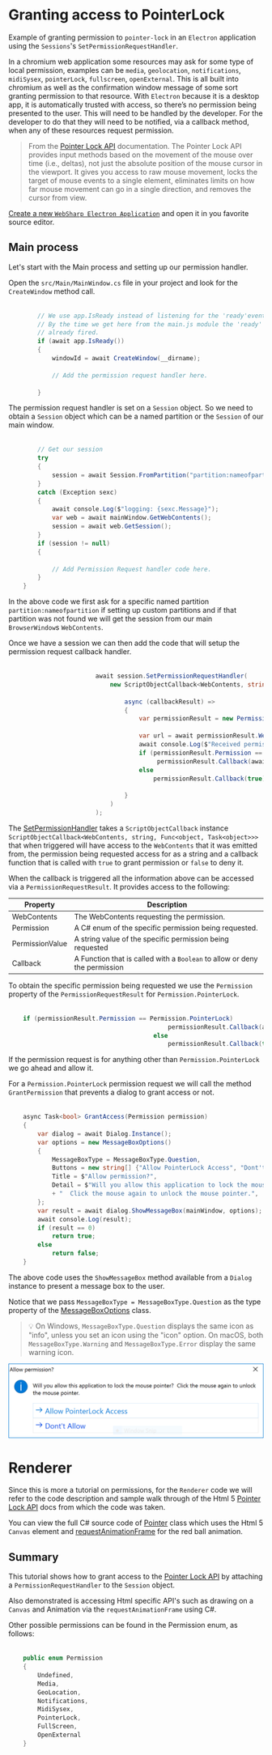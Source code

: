 # Granting access to PointerLock

Example of granting permission to `pointer-lock` in an `Electron` application using the `Sessions`'s `SetPermissionRequestHandler`.

In a chromium web application some resources may ask for some type of local permission, examples can be `media`, `geolocation`, `notifications`, `midiSysex`, `pointerLock`, `fullscreen`, `openExternal`.  This is all built into chromium as well as the confirmation window message of some sort granting permission to that resource.  With `Electron` because it is a desktop app, it is automatically trusted with access, so there’s no permission being presented to the user.  This will need to be handled by the developer.  For the developer to do that they will need to be notified, via a callback method, when any of these resources request permission. 

> From the [Pointer Lock API](https://developer.mozilla.org/en-US/docs/Web/API/Pointer_Lock_API) documentation.  The Pointer Lock API provides input methods based on the movement of the mouse over time (i.e., deltas), not just the absolute position of the mouse cursor in the viewport. It gives you access to raw mouse movement, locks the target of mouse events to a single element, eliminates limits on how far mouse movement can go in a single direction, and removes the cursor from view.

[Create a new `WebSharp Electron Application`](https://github.com/xamarin/WebSharp/blob/master/docs/getting-started/getting-started-websharp-electron-application.md#generate-a-websharp-electron-application) and open it in you favorite source editor.  

## Main process

Let's start with the Main process and setting up our permission handler.

Open the `src/Main/MainWindow.cs` file in your project and look for the `CreateWindow` method call.

```cs

        // We use app.IsReady instead of listening for the 'ready'event.
        // By the time we get here from the main.js module the 'ready' event has
        // already fired.
        if (await app.IsReady())
        {
            windowId = await CreateWindow(__dirname);

            // Add the permission request handler here.
            
        }

```

The permission request handler is set on a `Session` object.  So we need to obtain a `Session` object which can be a named partition or the `Session` of our main window.

```cs

        // Get our session
        try
        {
            session = await Session.FromPartition("partition:nameofpartition");
        }
        catch (Exception sexc)
        {
            await console.Log($"logging: {sexc.Message}");
            var web = await mainWindow.GetWebContents();
            session = await web.GetSession();
        }
        if (session != null)
        {

            // Add Permission Request handler code here.
        }
    }

```

In the above code we first ask for a specific named partition `partition:nameofpartition` if setting up custom partitions and if that partition was not found we will get the session from our main `BrowserWindow`s `WebContents`.

Once we have a session we can then add the code that will setup the permission request callback handler.

```cs

                        await session.SetPermissionRequestHandler(
                            new ScriptObjectCallback<WebContents, string, Func<object, Task<object>>>(

                                async (callbackResult) =>
                                {
                                    var permissionResult = new PermissionRequestResult(callbackResult);

                                    var url = await permissionResult.WebContents.GetURL();
                                    await console.Log($"Received permission request from {url} for access to \"{permissionResult.Permission}\".");
                                    if (permissionResult.Permission == Permission.PointerLock)
                                         permissionResult.Callback(await GrantAccess(permissionResult.Permission));
                                    else
                                        permissionResult.Callback(true);
                                    
                                }
                            )
                        );


```

The [SetPermissionHandler](https://electron.atom.io/docs/api/session/#sessetpermissionrequesthandlerhandler) takes a `ScriptObjectCallback` instance `ScriptObjectCallback<WebContents, string, Func<object, Task<object>>>` that when triggered will have access to the `WebContents` that it was emitted from, the permission being requested access for as a string and a callback function that is called with `true` to grant permission or `false` to deny it.

When the callback is triggered all the information above can be accessed via a `PermissionRequestResult`.  It provides access to the following:

| Property | Description |
| --- | --- |
| WebContents | The WebContents requesting the permission. |
| Permission | A C# enum of the specific permission being requested. |
| PermissionValue | A string value of the specific permission being requested |
| Callback | A Function that is called with a `Boolean` to allow or deny the permission |

To obtain the specific permission being requested we use the `Permission` property of the `PermissionRequestResult` for `Permission.PointerLock`.

```cs

    if (permissionResult.Permission == Permission.PointerLock)
                                            permissionResult.Callback(await GrantAccess(permissionResult.Permission));
                                        else
                                            permissionResult.Callback(true);

```

If the permission request is for anything other than `Permission.PointerLock` we go ahead and allow it.

For a `Permission.PointerLock` permission request we will call the method `GrantPermission` that prevents a dialog to grant access or not.

```cs

    async Task<bool> GrantAccess(Permission permission)
    {
        var dialog = await Dialog.Instance();
        var options = new MessageBoxOptions() 
        {
            MessageBoxType = MessageBoxType.Question,
            Buttons = new string[] {"Allow PointerLock Access", "Dont't Allow"},
            Title = $"Allow permission?",
            Detail = $"Will you allow this application to lock the mouse pointer?"
            + "  Click the mouse again to unlock the mouse pointer.",
        };
        var result = await dialog.ShowMessageBox(mainWindow, options);
        await console.Log(result);
        if (result == 0)
            return true;
        else
            return false;
    }


```

The above code uses the `ShowMessageBox` method available from a `Dialog` instance to present a message box to the user.

Notice that we pass `MessageBoxType = MessageBoxType.Question` as the type property of the [MessageBoxOptions](https://electron.atom.io/docs/api/dialog/#dialogshowmessageboxbrowserwindow-options-callback) class.  

> :bulb: On Windows, `MessageBoxType.Question` displays the same icon as "info", unless you set an icon using the "icon" option. On macOS, both `MessageBoxType.Warning` and `MessageBoxType.Error` display the same warning icon.

![messagebox](images/messagebox.png)


# Renderer

Since this is more a tutorial on permissions, for the `Renderer` code we will refer to the code description and sample walk through of the Html 5 [Pointer Lock API](https://developer.mozilla.org/en-US/docs/Web/API/Pointer_Lock_API) docs from which the code was taken.

You can view the full C# source code of [Pointer]() class which uses the Html 5 `Canvas` element and [requestAnimationFrame](https://developer.mozilla.org/en-US/docs/Web/API/window/requestAnimationFrame) for the red ball animation.

## Summary

This tutorial shows how to grant access to the [Pointer Lock API](https://developer.mozilla.org/en-US/docs/Web/API/Pointer_Lock_API) by attaching a `PermissionRequestHandler` to the `Session` object.  

Also demonstrated is accessing Html specific API's such as drawing on a `Canvas` and Animation via the `requestAnimationFrame` using C#.

Other possible permissions can be found in the Permission enum, as follows:

```cs

    public enum Permission
    {
        Undefined,
        Media,
        GeoLocation,
        Notifications,
        MidiSysex,
        PointerLock,
        FullScreen,
        OpenExternal
    }

```

